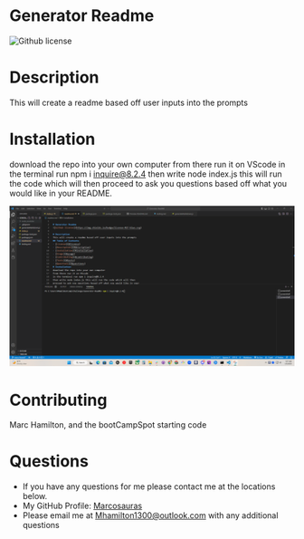 
# Generator Readme
![Github license](https://img.shields.io/badge/license-MIT-blue.svg)

# Description
This will create a readme based off user inputs into the prompts

# Installation
download the repo into your own computer
from there run it on VScode
in the terminal run npm i inquire@8.2.4
then write node index.js this will run the code which will then
proceed to ask you questions based off what you would like in your
README.

![ReadMe Gen](./img/readme-gen.png)

# Contributing
Marc Hamilton, and the bootCampSpot starting code

# Questions
- If you have any questions for me please contact me at the locations below.
- My GitHub Profile: [Marcosauras](https://www.github.com/Marcosauras)
- Please email me at Mhamilton1300@outlook.com with any additional questions

